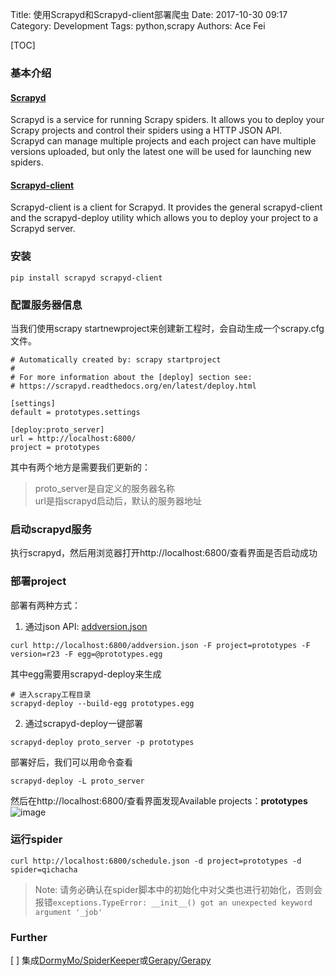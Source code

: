 Title: 使用Scrapyd和Scrapyd-client部署爬虫
Date: 2017-10-30 09:17
Category: Development
Tags: python,scrapy
Authors: Ace Fei


[TOC]

### 基本介绍
#### [Scrapyd](https://github.com/scrapy/scrapyd)
Scrapyd is a service for running Scrapy spiders.
It allows you to deploy your Scrapy projects and control their spiders using a HTTP JSON API.    
Scrapyd can manage multiple projects and each project can have multiple versions uploaded, but only the latest one will be used for launching new spiders.

#### [Scrapyd-client](https://github.com/scrapy/scrapyd-client)
Scrapyd-client is a client for Scrapyd. It provides the general scrapyd-client and the scrapyd-deploy utility which allows you to deploy your project to a Scrapyd server.

### 安装
```
pip install scrapyd scrapyd-client
```

### 配置服务器信息
当我们使用scrapy startnewproject来创建新工程时，会自动生成一个scrapy.cfg文件。
```
# Automatically created by: scrapy startproject
#
# For more information about the [deploy] section see:
# https://scrapyd.readthedocs.org/en/latest/deploy.html

[settings]
default = prototypes.settings

[deploy:proto_server]
url = http://localhost:6800/
project = prototypes
```
其中有两个地方是需要我们更新的：
> proto_server是自定义的服务器名称         
> url是指scrapyd启动后，默认的服务器地址


### 启动scrapyd服务
执行scrapyd，然后用浏览器打开http://localhost:6800/查看界面是否启动成功

### 部署project
部署有两种方式：
1. 通过json API:
[addversion.json](http://scrapyd.readthedocs.io/en/stable/api.html?highlight=egg#addversion-json) 
```
curl http://localhost:6800/addversion.json -F project=prototypes -F version=r23 -F egg=@prototypes.egg
```
其中egg需要用scrapyd-deploy来生成
```
# 进入scrapy工程目录
scrapyd-deploy --build-egg prototypes.egg
```

2. 通过scrapyd-deploy一键部署
```
scrapyd-deploy proto_server -p prototypes
```

部署好后，我们可以用命令查看
```
scrapyd-deploy -L proto_server
```

然后在http://localhost:6800/查看界面发现Available projects：**prototypes**    
![image](http://note.youdao.com/favicon.ico)

### 运行spider
```
curl http://localhost:6800/schedule.json -d project=prototypes -d spider=qichacha
```
> Note:
请务必确认在spider脚本中的初始化中对父类也进行初始化，否则会报错`exceptions.TypeError: __init__() got an unexpected keyword argument '_job'`

### Further
[ ]  集成[DormyMo/SpiderKeeper](https://github.com/DormyMo/SpiderKeeper)或[Gerapy/Gerapy](https://github.com/Gerapy/Gerapy)

